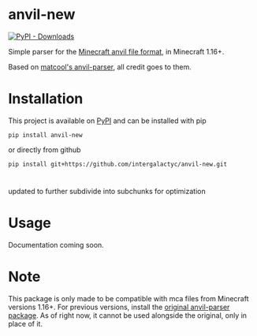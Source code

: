 # anvil-new

[![PyPI - Downloads](https://img.shields.io/pypi/dm/anvil-new)](https://pypi.org/project/anvil-new/)

Simple parser for the [Minecraft anvil file format](https://minecraft.gamepedia.com/Anvil_file_format), in Minecraft 1.16+.

Based on [matcool's anvil-parser](https://github.com/matcool/anvil-parser), all credit goes to them.
# Installation
This project is available on [PyPI](https://pypi.org/project/anvil-new/) and can be installed with pip
```
pip install anvil-new
```
or directly from github
```
pip install git+https://github.com/intergalactyc/anvil-new.git
```
#
updated to further subdivide into subchunks for optimization

# Usage
Documentation coming soon.

# Note
This package is only made to be compatible with mca files from Minecraft versions 1.16+. For previous versions, install the [original anvil-parser package](https://pypi.org/project/anvil-parser/). 
As of right now, it cannot be used alongside the original, only in place of it.
